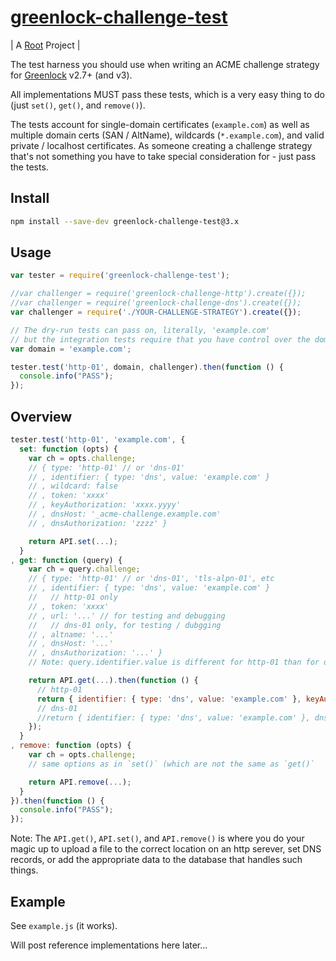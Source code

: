 # [greenlock-challenge-test](https://git.coolaj86.com/coolaj86/greenlock-challenge-test.js.git)

| A [Root](https://rootprojects.org) Project |

The test harness you should use when writing an ACME challenge strategy
for [Greenlock](https://git.coolaj86.com/coolaj86/greenlock-express.js) v2.7+ (and v3).

All implementations MUST pass these tests, which is a very easy thing to do (just `set()`, `get()`, and `remove()`).

The tests account for single-domain certificates (`example.com`) as well as multiple domain certs (SAN / AltName),
wildcards (`*.example.com`), and valid private / localhost certificates. As someone creating a challenge strategy
that's not something you have to take special consideration for - just pass the tests.

## Install

```bash
npm install --save-dev greenlock-challenge-test@3.x
```

## Usage

```js
var tester = require('greenlock-challenge-test');

//var challenger = require('greenlock-challenge-http').create({});
//var challenger = require('greenlock-challenge-dns').create({});
var challenger = require('./YOUR-CHALLENGE-STRATEGY').create({});

// The dry-run tests can pass on, literally, 'example.com'
// but the integration tests require that you have control over the domain
var domain = 'example.com';

tester.test('http-01', domain, challenger).then(function () {
  console.info("PASS");
});
```

## Overview

```js
tester.test('http-01', 'example.com', {
  set: function (opts) {
    var ch = opts.challenge;
    // { type: 'http-01' // or 'dns-01'
    // , identifier: { type: 'dns', value: 'example.com' }
    // , wildcard: false
    // , token: 'xxxx'
    // , keyAuthorization: 'xxxx.yyyy'
    // , dnsHost: '_acme-challenge.example.com'
    // , dnsAuthorization: 'zzzz' }

    return API.set(...);
  }
, get: function (query) {
    var ch = query.challenge;
    // { type: 'http-01' // or 'dns-01', 'tls-alpn-01', etc
    // , identifier: { type: 'dns', value: 'example.com' }
    //   // http-01 only
    // , token: 'xxxx'
    // , url: '...' // for testing and debugging
    //   // dns-01 only, for testing / dubgging
    // , altname: '...'
    // , dnsHost: '...'
    // , dnsAuthorization: '...' }
    // Note: query.identifier.value is different for http-01 than for dns-01

    return API.get(...).then(function () {
      // http-01
      return { identifier: { type: 'dns', value: 'example.com' }, keyAuthorization: 'xxxx.yyyy' };
      // dns-01
      //return { identifier: { type: 'dns', value: 'example.com' }, dnsAuthorization: 'zzzz' };
    });
  }
, remove: function (opts) {
    var ch = opts.challenge;
    // same options as in `set()` (which are not the same as `get()`

    return API.remove(...);
  }
}).then(function () {
  console.info("PASS");
});
```

Note: The `API.get()`, `API.set()`, and `API.remove()` is where you do your magic up to upload a file to the correct
location on an http serever, set DNS records, or add the appropriate data to the database that handles such things.

## Example

See `example.js` (it works).

Will post reference implementations here later...
